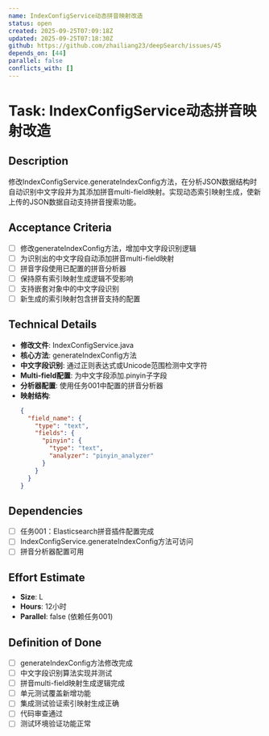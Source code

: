 ```yaml
---
name: IndexConfigService动态拼音映射改造
status: open
created: 2025-09-25T07:09:18Z
updated: 2025-09-25T07:18:30Z
github: https://github.com/zhailiang23/deepSearch/issues/45
depends_on: [44]
parallel: false
conflicts_with: []
---
```


# Task: IndexConfigService动态拼音映射改造

## Description
修改IndexConfigService.generateIndexConfig方法，在分析JSON数据结构时自动识别中文字段并为其添加拼音multi-field映射。实现动态索引映射生成，使新上传的JSON数据自动支持拼音搜索功能。

## Acceptance Criteria
- [ ] 修改generateIndexConfig方法，增加中文字段识别逻辑
- [ ] 为识别出的中文字段自动添加拼音multi-field映射
- [ ] 拼音字段使用已配置的拼音分析器
- [ ] 保持原有索引映射生成逻辑不受影响
- [ ] 支持嵌套对象中的中文字段识别
- [ ] 新生成的索引映射包含拼音支持的配置

## Technical Details
- **修改文件**: IndexConfigService.java
- **核心方法**: generateIndexConfig方法
- **中文字段识别**: 通过正则表达式或Unicode范围检测中文字符
- **Multi-field配置**: 为中文字段添加.pinyin子字段
- **分析器配置**: 使用任务001中配置的拼音分析器
- **映射结构**:
  ```json
  {
    "field_name": {
      "type": "text",
      "fields": {
        "pinyin": {
          "type": "text",
          "analyzer": "pinyin_analyzer"
        }
      }
    }
  }
  ```

## Dependencies
- [ ] 任务001：Elasticsearch拼音插件配置完成
- [ ] IndexConfigService.generateIndexConfig方法可访问
- [ ] 拼音分析器配置可用

## Effort Estimate
- **Size**: L
- **Hours**: 12小时
- **Parallel**: false (依赖任务001)

## Definition of Done
- [ ] generateIndexConfig方法修改完成
- [ ] 中文字段识别算法实现并测试
- [ ] 拼音multi-field映射生成逻辑完成
- [ ] 单元测试覆盖新增功能
- [ ] 集成测试验证索引映射生成正确
- [ ] 代码审查通过
- [ ] 测试环境验证功能正常
